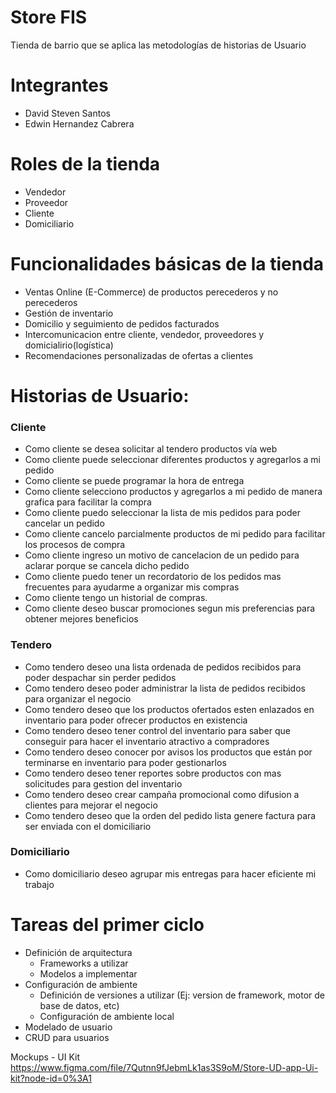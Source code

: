 # Store FIS
Tienda de barrio que se aplica las metodologías de historias de Usuario

# Integrantes
* David Steven Santos 
* Edwin Hernandez Cabrera

# Roles de la tienda
* Vendedor
* Proveedor
* Cliente
* Domiciliario

# Funcionalidades básicas de la tienda
* Ventas Online (E-Commerce) de productos perecederos y no perecederos
* Gestión de inventario
* Domicilio y seguimiento de pedidos facturados
* Intercomunicacion entre cliente, vendedor, proveedores y domicialirio(logística)
* Recomendaciones personalizadas de ofertas a clientes

# Historias de Usuario:

### Cliente 
* Como cliente se desea solicitar al tendero productos vía web
* Como cliente puede seleccionar diferentes productos y agregarlos a mi pedido
* Como cliente se puede programar la hora de entrega
* Como cliente selecciono productos y agregarlos a mi pedido de manera grafica para facilitar la compra
* Como cliente puedo seleccionar la lista de mis pedidos para poder cancelar un pedido
* Como cliente cancelo parcialmente productos de mi pedido para facilitar los procesos de compra
* Como cliente ingreso un motivo de cancelacion de un pedido para aclarar porque se cancela dicho pedido
* Como cliente puedo tener un recordatorio de los pedidos mas frecuentes para ayudarme a organizar mis compras
* Como cliente tengo un historial de compras.
* Como cliente deseo buscar promociones segun mis preferencias para obtener mejores beneficios

### Tendero
* Como tendero deseo una lista ordenada de pedidos recibidos para poder despachar sin perder pedidos 
* Como tendero deseo poder administrar la lista de pedidos recibidos para organizar el negocio
* Como tendero deseo que los productos ofertados esten enlazados en inventario para poder ofrecer productos en existencia
* Como tendero deseo tener control del inventario para saber que conseguir para hacer el inventario atractivo a compradores
* Como tendero deseo conocer por avisos los productos que están por terminarse en inventario para poder gestionarlos
* Como tendero deseo tener reportes sobre productos con mas solicitudes para gestion del inventario
* Como tendero deseo crear campaña promocional como difusion a clientes para mejorar el negocio
* Como tendero deseo que la orden del pedido lista genere factura para ser enviada con el domiciliario

### Domiciliario
* Como domiciliario deseo agrupar mis entregas para hacer eficiente mi trabajo


# Tareas del primer ciclo
* Definición de arquitectura
  - Frameworks a utilizar 
  - Modelos a implementar
* Configuración de ambiente
  - Definición de versiones a utilizar (Ej: version de framework, motor de base de datos, etc)
  - Configuración de ambiente local
* Modelado de usuario
* CRUD para usuarios


Mockups - UI Kit
https://www.figma.com/file/7Qutnn9fJebmLk1as3S9oM/Store-UD-app-Ui-kit?node-id=0%3A1
